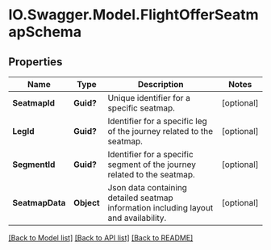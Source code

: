 # IO.Swagger.Model.FlightOfferSeatmapSchema
## Properties

Name | Type | Description | Notes
------------ | ------------- | ------------- | -------------
**SeatmapId** | **Guid?** | Unique identifier for a specific seatmap. | [optional] 
**LegId** | **Guid?** | Identifier for a specific leg of the journey related to the seatmap. | [optional] 
**SegmentId** | **Guid?** | Identifier for a specific segment of the journey related to the seatmap. | [optional] 
**SeatmapData** | **Object** | Json data containing detailed seatmap information including layout and availability. | [optional] 

[[Back to Model list]](../README.md#documentation-for-models) [[Back to API list]](../README.md#documentation-for-api-endpoints) [[Back to README]](../README.md)

